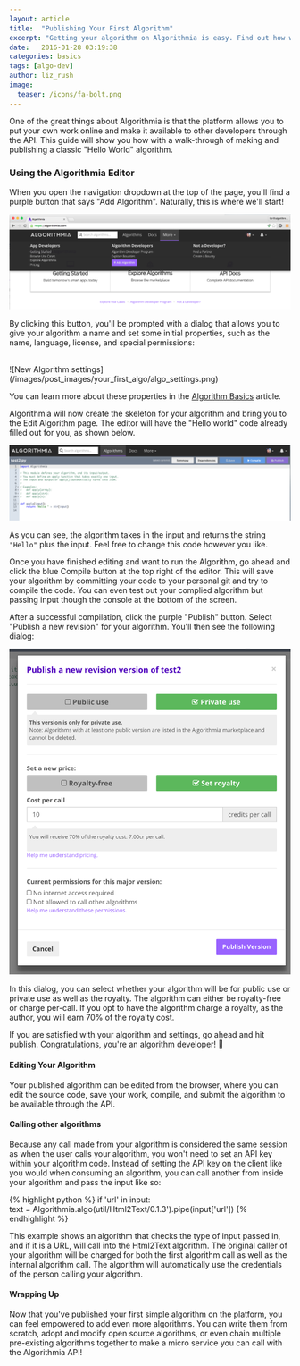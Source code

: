 ```yaml
---
layout: article
title:  "Publishing Your First Algorithm"
excerpt: "Getting your algorithm on Algorithmia is easy. Find out how with this tutorial."
date:   2016-01-28 03:19:38
categories: basics 
tags: [algo-dev]
author: liz_rush
image:
  teaser: /icons/fa-bolt.png
---
```


One of the great things about Algorithmia is that the platform allows you to put your own work online and make it available to other developers through the API. This guide will show you how with a walk-through of making and publishing a classic "Hello World" algorithm. 

### Using the Algorithmia Editor

When you open the navigation dropdown at the top of the page, you'll find a purple button that says "Add Algorithm". Naturally, this is where we'll start! 

![Add Algorithm button](/images/post_images/your_first_algo/add_algorithm.png)

By clicking this button, you'll be prompted with a dialog that allows you to give your algorithm a name and set some initial properties, such as the name, language, license, and special permissions:

<br>
![New Algorithm settings](/images/post_images/your_first_algo/algo_settings.png)

You can learn more about these properties in the [Algorithm Basics](http://developers.algorithmia.com/basics/algorithm_basics/) article.

Algorithmia will now create the skeleton for your algorithm and bring you to the Edit Algorithm page. The editor will have the "Hello world" code already filled out for you, as shown below.

![New Algorithm editor](/images/post_images/your_first_algo/algo_editor.png)

As you can see, the algorithm takes in the input and returns the string `"Hello"` plus the input. Feel free to change this code however you like.

Once you have finished editing and want to run the Algorithm, go ahead and click the blue Compile button at the top right of the editor. This will save your algorithm by committing your code to your personal git and try to compile the code. You can even test out your complied algorithm but passing input though the console at the bottom of the screen. 

After a successful compilation, click the purple "Publish" button. Select "Publish a new revision" for your algorithm. You'll then see the following dialog:

![Publish Algorithm dialog](/images/post_images/your_first_algo/publish_dialog.png)

In this dialog, you can select whether your algorithm will be for public use or private use as well as the royalty. The algorithm can either be royalty-free or charge per-call. If you opt to have the algorithm charge a royalty, as the author, you will earn 70% of the royalty cost.

If you are satisfied with your algorithm and settings, go ahead and hit publish. Congratulations, you're an algorithm developer! :tada:

#### Editing Your Algorithm

Your published algorithm can be edited from the browser, where you can edit the source code, save your work, compile, and submit the algorithm to be available through the API.

#### Calling other algorithms

Because any call made from your algorithm is considered the same session as when the user calls your algorithm, you won't need to set an API key within your algorithm code. Instead of setting the API key on the client like you would when consuming an algorithm, you can call another from inside your algorithm and pass the input like so:

{% highlight python %}
if 'url' in input:      
  text = Algorithmia.algo(util/Html2Text/0.1.3').pipe(input['url']) 
{% endhighlight %}

This example shows an algorithm that checks the type of input passed in, and if it is a URL, will call into the Html2Text algorithm. The original caller of your algorithm will be charged for both the first algorithm call as well as the internal algorithm call. The algorithm will automatically use the credentials of the person calling your algorithm.

#### Wrapping Up

Now that you've published your first simple algorithm on the platform, you can feel empowered to add even more algorithms. You can write them from scratch, adopt and modify open source algorithms, or even chain multiple pre-existing algorithms together to make a micro service you can call with the Algorithmia API! 


